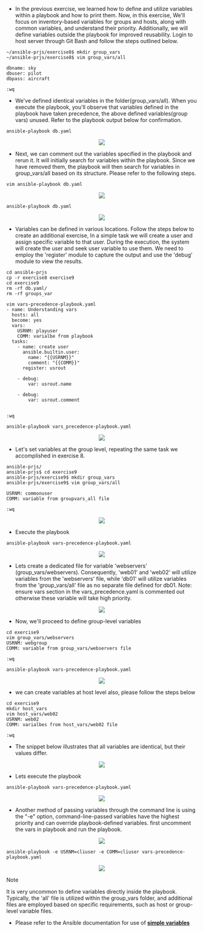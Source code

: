 - In the previous exercise, we learned how to define and utilize variables within a playbook and how to print them. Now, in this exercise, We'll focus on inventory-based variables for groups and hosts, along with common variables, and understand their priority. Additionally, we will define variables outside the playbook for improved reusability. Login to host server through Git Bash and follow the steps outlined below.
   
```
~/ansible-prjs/exercise8$ mkdir group_vars
~/ansible-prjs/exercise8$ vim group_vars/all

dbname: sky
dbuser: pilot
dbpass: aircraft

:wq

```
- We've defined identical variables in the folder(group_vars/all). When you execute the playbook, you'll observe that variables defined in the playbook have taken precedence, the above defined variables(group vars) unused. Refer to the playbook output below for confirmation.

```
ansible-playbook db.yaml

```
<p align="center">
  <img src="https://github.com/k-mughal/Ansible/assets/18217530/5250360d-1545-4783-94bb-0c6a036fc523">
</p>

- Next, we can comment out the variables specified in the playbook and rerun it. It will initially search for variables within the playbook. Since we have removed them, the playbook will then search for variables in group_vars/all based on its structure. Please refer to the following steps.

```
vim ansible-playbook db.yaml

```

<p align="center">
  <img src="https://github.com/k-mughal/Ansible/assets/18217530/8a7ce967-6475-41d0-9bb1-bebef06fb415">
</p>

```
ansible-playbook db.yaml
```
<p align="center">
  <img src="https://github.com/k-mughal/Ansible/assets/18217530/b5fe4024-ca35-44c3-9fd8-6a20e1cd3b65">
</p>

- Variables can be defined in various locations. Follow the steps below to create an additional exercise, In a simple task we will create a user and assign specific variable to that user. During the execution, the system will create the user and seek user variable to use them. We need to employ the 'register' module to capture the output and use the 'debug' module to view the results.

```
cd ansible-prjs
cp -r exercise8 exercise9
cd exercise9
rm -rf db.yaml/
rm -rf groups_var

vim vars-precedence-playbook.yaml
- name: Understanding vars
  hosts: all
  become: yes
  vars:
    USRNM: playuser
    COMM: varialbe from playbook
  tasks:
    - name: create user
      ansible.builtin.user:
        name: "{{USRNM}}"
        comment: "{{COMM}}"
      register: usrout

    - debug:
        var: usrout.name

    - debug:
        var: usrout.comment


:wq

ansible-playbook vars_precedence-playbook.yaml
```
<p align="center">
  <img src="https://github.com/k-mughal/Ansible/assets/18217530/a3834147-9c80-4ece-80a7-806542c87934">
</p>

- Let's set variables at the group level, repeating the same task we accomplished in exercise 8. 

```
ansible-prjs/
ansible-prjs$ cd exercise9
ansible-prjs/exercise9$ mkdir group_vars
ansible-prjs/exercise9$ vim group_vars/all

USRNM: commonuser
COMM: variable from groupvars_all file

:wq

```

<p align="center">
  <img src="https://github.com/k-mughal/Ansible/assets/18217530/dc32c4d4-4be9-42c9-8bcc-27453cb28426">
</p>


- Execute the playbook
  
```
ansible-playbook vars-precedence-playbook.yaml
```
<p align="center">
  <img src="https://github.com/k-mughal/Ansible/assets/18217530/ddd6d3be-fd74-4280-8a13-c157719afa9d">
</p>



- Lets create a dedicated file for variable 'webservers' (group_vars/webservers). Consequently, 'web01' and 'web02' will utilize variables from the 'webservers' file, while 'db01' will utilize variables from the 'group_vars/all' file as no separate file defined for db01. Note: ensure vars section in the vars_precedence.yaml is commented out otherwise these variable will take high priority.

<p align="center">
  <img src="https://github.com/k-mughal/Ansible/assets/18217530/82623b1c-301f-4352-a6ec-ad8f363e2e2f">
</p>

- Now, we'll proceed to define group-level variables
  
```
cd exercise9
vim group_vars/webservers
USRNM: webgroup
COMM: variable from group_vars/webservers file

:wq

ansible-playbook vars-precedence-playbook.yaml
```

<p align="center">
  <img src="https://github.com/k-mughal/Ansible/assets/18217530/cb63ddcc-983d-4a92-a48d-2542fd901947">
</p>

- we can create variables at host level also, please follow the steps below

```
cd exercise9
mkdir host_vars
vim host_vars/web02
USRNM: web02
COMM: varialbes from host_vars/web02 file

:wq

```
- The snippet below illustrates that all variables are identical, but their values differ.

<p align="center">
  <img src="https://github.com/k-mughal/Ansible/assets/18217530/4434b1b1-219e-4f20-a679-ee564271b5b1">
</p>

- Lets execute the playbook

```
ansible-playbook vars-precedence-playbook.yaml
```

<p align="center">
  <img src="https://github.com/k-mughal/Ansible/assets/18217530/853e16b4-e4bc-407c-af89-4476e8ba6f8b">
</p>


- Another method of passing variables through the command line is using the "-e" option, command-line-passed variables have the highest priority and can override playbook-defined variables. first uncomment the vars in playbook and run the playbook.


<p align="center">
  <img src="https://github.com/k-mughal/Ansible/assets/18217530/350c14e5-e4c4-435a-a258-b98fead97d43">
</p>



```
ansible-playbook -e USRNM=cliuser -e COMM=cliuser vars-precedence-playbook.yaml
```
<p align="center">
  <img src="https://github.com/k-mughal/Ansible/assets/18217530/f1a52a36-1a91-4d5f-8a58-e027b0bd1c03">
</p>


>[!Note]
> It is very uncommon to define variables directly inside the playbook. Typically, the 'all' file is utilized within the group_vars folder, and additional files are employed based on specific requirements, such as host or group-level variable files. <path>

- Please refer to the Ansible documentation for use of 
 **<a href="https://docs.ansible.com/ansible/latest/playbook_guide/playbooks_variables.html" target="_blank">**simple variables**  </a>**

